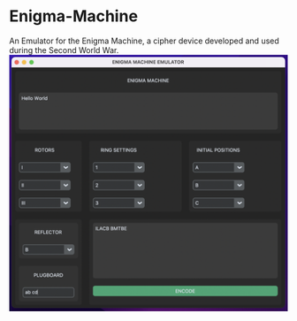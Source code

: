 # Enigma-Machine
An Emulator for the Enigma Machine, a cipher device developed and used during the Second World War.
![](image.png)